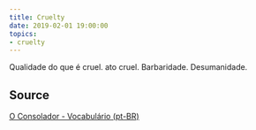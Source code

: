 ```yaml
---
title: Cruelty
date: 2019-02-01 19:00:00
topics:
- cruelty
---
```


Qualidade do que é cruel. ato cruel. Barbaridade. Desumanidade. 

## Source
[O Consolador - Vocabulário (pt-BR)](http://www.oconsolador.com.br/linkfixo/vocabulario/principal.html)


